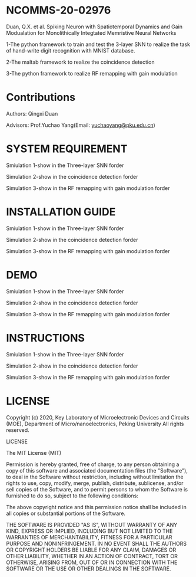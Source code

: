 # NCOMMS-20-02976
Duan, Q.X. et al. Spiking Neuron with Spatiotemporal Dynamics and Gain Modualation for Monolithically Integtated Memristive Neural Networks

1-The python framework to train and test the 3-layer SNN to realize the task of hand-write digit recognition with MNIST database.

2-The maltab framework to realize the coincidence detection

3-The python framework to realize RF remapping with gain modulation 
# Contributions
Authors: Qingxi Duan

Advisors: Prof.Yuchao Yang(Email: yuchaoyang@pku.edu.cn)
# SYSTEM REQUIREMENT
Smiulation 1-show in the Three-layer SNN forder

Simulation 2-show in the coincidence detection forder

Simulation 3-show in the RF remapping with gain modulation forder

# INSTALLATION GUIDE
Smiulation 1-show in the Three-layer SNN forder

Simulation 2-show in the coincidence detection forder

Simulation 3-show in the RF remapping with gain modulation forder
# DEMO
Smiulation 1-show in the Three-layer SNN forder

Simulation 2-show in the coincidence detection forder

Simulation 3-show in the RF remapping with gain modulation forder
# INSTRUCTIONS
Smiulation 1-show in the Three-layer SNN forder

Simulation 2-show in the coincidence detection forder

Simulation 3-show in the RF remapping with gain modulation forder
# LICENSE
Copyright (c) 2020, Key Laboratory of Microelectronic Devices and Circuits (MOE), Department of Micro/nanoelectronics, Peking University All rights reserved.

LICENSE

The MIT License (MIT)

Permission is hereby granted, free of charge, to any person obtaining a copy of this software and associated documentation files (the "Software"), to deal in the Software without restriction, including without limitation the rights to use, copy, modify, merge, publish, distribute, sublicense, and/or sell copies of the Software, and to permit persons to whom the Software is furnished to do so, subject to the following conditions:

The above copyright notice and this permission notice shall be included in all copies or substantial portions of the Software.

THE SOFTWARE IS PROVIDED "AS IS", WITHOUT WARRANTY OF ANY KIND, EXPRESS OR IMPLIED, INCLUDING BUT NOT LIMITED TO THE WARRANTIES OF MERCHANTABILITY, FITNESS FOR A PARTICULAR PURPOSE AND NONINFRINGEMENT. IN NO EVENT SHALL THE AUTHORS OR COPYRIGHT HOLDERS BE LIABLE FOR ANY CLAIM, DAMAGES OR OTHER LIABILITY, WHETHER IN AN ACTION OF CONTRACT, TORT OR OTHERWISE, ARISING FROM, OUT OF OR IN CONNECTION WITH THE SOFTWARE OR THE USE OR OTHER DEALINGS IN THE SOFTWARE.
